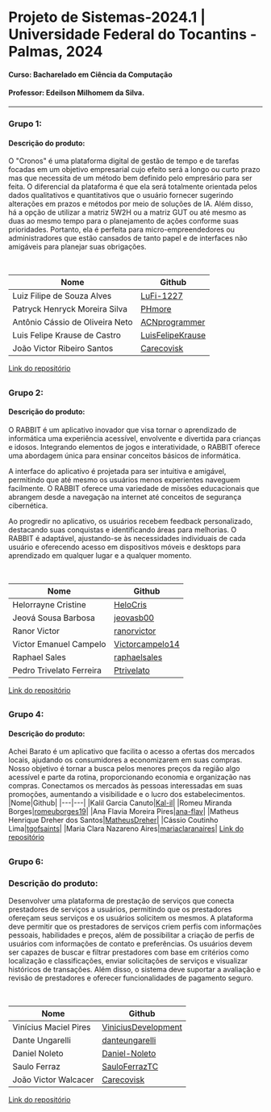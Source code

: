 # Projeto de Sistemas-2024.1 | Universidade Federal do Tocantins - Palmas, 2024
#### Curso: Bacharelado em Ciência da Computação
#### Professor: Edeilson Milhomem da Silva.

---

### Grupo 1:

#### Descrição do produto:
O "Cronos" é uma plataforma digital de gestão de tempo e de tarefas focadas em um objetivo empresarial cujo efeito será a longo ou curto prazo mas que necessita de um método bem definido pelo empresário para ser feita. O diferencial da plataforma é que ela será totalmente orientada pelos dados qualitativos e quantitativos que o usuário fornecer sugerindo alterações em prazos e métodos por meio de soluções de IA. Além disso, há a opção de utilizar a matriz 5W2H ou a matriz GUT ou até mesmo as duas ao mesmo tempo para o planejamento de ações conforme suas prioridades. Portanto, ela é perfeita para micro-empreendedores ou administradores que estão cansados de tanto papel e de interfaces não amigáveis para planejar suas obrigações.
</br>

</br>


|Nome|Github|
|---|---|
|Luiz Filipe de Souza Alves|[LuFi-1227](https://github.com/LuFi-1227)|
|Patryck Henryck Moreira Silva|[PHmore](https://github.com/PHmore)|
|Antônio Cássio de Oliveira Neto|[ACNprogrammer](https://github.com/ACNprogrammer)|
|Luis Felipe Krause de Castro|[LuisFelipeKrause](https://github.com/LuisFelipeKrause)|
|João Victor Ribeiro Santos|[Carecovisk](https://github.com/Carecovisk)|
[Link do repositório](https://github.com/Cronos-Develop)

##
### Grupo 2:

#### Descrição do produto:
O RABBIT é um aplicativo inovador que visa tornar o aprendizado de informática uma experiência acessível, envolvente e divertida para crianças e idosos. Integrando elementos de jogos e interatividade, o RABBIT oferece uma abordagem única para ensinar conceitos básicos de informática.

A interface do aplicativo é projetada para ser intuitiva e amigável, permitindo que até mesmo os usuários menos experientes naveguem facilmente. O RABBIT oferece uma variedade de missões educacionais que abrangem desde a navegação na internet até conceitos de segurança cibernética.

Ao progredir no aplicativo, os usuários recebem feedback personalizado, destacando suas conquistas e identificando áreas para melhorias. O RABBIT é adaptável, ajustando-se às necessidades individuais de cada usuário e oferecendo acesso em dispositivos móveis e desktops para aprendizado em qualquer lugar e a qualquer momento.
</br>

</br>


|Nome|Github|
|---|---|
|Helorrayne Cristine|[HeloCris](https://github.com/HeloCris)|
|Jeová Sousa Barbosa|[jeovasb00](https://github.com/jeovasb00)|
|Ranor Victor|[ranorvictor](https://github.com/ranorvictor)|
|Victor Emanuel Campelo|[Victorcampelo14](https://github.com/Victorcampelo14)|
|Raphael Sales|[raphaelsales](https://github.com/raphaelsales)|
Pedro Trivelato Ferreira|[Ptrivelato](https://github.com/Ptrivelato)|
[Link do repositório](https://github.com/jeovasb00/projeto-ps-2024-1)
##
### Grupo 4:

#### Descrição do produto:
Achei Barato é um aplicativo que facilita o acesso a ofertas dos mercados locais, ajudando os consumidores a economizarem em suas compras. Nosso objetivo é tornar a busca pelos menores preços da região algo acessível e parte da rotina, proporcionando economia e organização nas compras. Conectamos os mercados às pessoas interessadas em suas promoções, aumentando a visibilidade e o lucro dos estabelecimentos.
|Nome|Github|
|---|---|
|Kalil Garcia Canuto|[Kal-il](https://github.com/Kal-il)|
|Romeu Miranda Borges|[romeuborges19](https://github.com/romeuborges19)|
|Ana Flavia Moreira Pires|[ana-flav](https://github.com/ana-flav)|
|Matheus Henrique Dreher dos Santos|[MatheusDreher](https://github.com/MatheusDreher)|
|Cássio Coutinho Lima|[tgofsaints](https://github.com/Coutinhopmw)|
|Maria Clara Nazareno Aires|[mariaclaranaires](https://github.com/mariaclaranaires)|
[Link do repositório](https://github.com/Kal-il/achei-barato)
##

### Grupo 6:
### Descrição do produto:
Desenvolver uma plataforma de prestação de serviços que conecta prestadores de serviços a usuários, permitindo que os prestadores ofereçam seus serviços e os usuários solicitem os mesmos. A plataforma deve permitir que os prestadores de serviços criem perfis com informações pessoais, habilidades e preços, além de possibilitar a criação de perfis de usuários com informações de contato e preferências. Os usuários devem ser capazes de buscar e filtrar prestadores com base em critérios como localização e classificações, enviar solicitações de serviços e visualizar históricos de transações. Além disso, o sistema deve suportar a avaliação e revisão de prestadores e oferecer funcionalidades de pagamento seguro.
</br>

</br>


|Nome|Github|
|---|---|
|Vinícius Maciel Pires|[ViniciusDevelopment](https://github.com/ViniciusDevelopment/)|
|Dante Ungarelli|[danteungarelli](https://github.com/danteungarelli)|
|Daniel Noleto|[Daniel-Noleto](https://github.com/Daniel-Noleto/)|
|Saulo Ferraz|[SauloFerrazTC](https://github.com/SauloFerrazTC)|
|João Victor Walcacer|[Carecovisk](https://github.com/Carecovisk)|
[Link do repositório](https://github.com/ViniciusDevelopment/Projeto_de_sistemas-2024.1/tree/develop)

##



